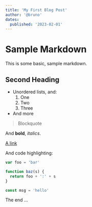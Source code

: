 ```yaml
---
title: 'My First Blog Post'
author: '@bruno'
dates:
  published: '2023-02-01'
---
```


# Sample Markdown

This is some basic, sample markdown.

## Second Heading

- Unordered lists, and:
  1. One
  2. Two
  3. Three
- And more

> Blockquote

And **bold**, _italics_.

[A link](https://markdowntohtml.com)

And code highlighting:

```js
var foo = 'bar'

function baz(s) {
  return foo + ':' + s
}

const msg = 'hello'
```

The end ...
